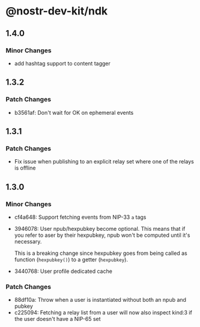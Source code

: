 # @nostr-dev-kit/ndk

## 1.4.0

### Minor Changes

-   add hashtag support to content tagger

## 1.3.2

### Patch Changes

-   b3561af: Don't wait for OK on ephemeral events

## 1.3.1

### Patch Changes

-   Fix issue when publishing to an explicit relay set where one of the relays is offline

## 1.3.0

### Minor Changes

-   cf4a648: Support fetching events from NIP-33 `a` tags
-   3946078: User npub/hexpubkey become optional. This means that if you refer to aser by their
    hexpubkey, npub won't be computed until it's necessary.

    This is a breaking change since hexpubkey goes from being called as function (`hexpubkey()`) to a getter (`hexpubkey`).

-   3440768: User profile dedicated cache

### Patch Changes

-   88df10a: Throw when a user is instantiated without both an npub and pubkey
-   c225094: Fetching a relay list from a user will now also inspect kind:3 if the user doesn't have a NIP-65 set
